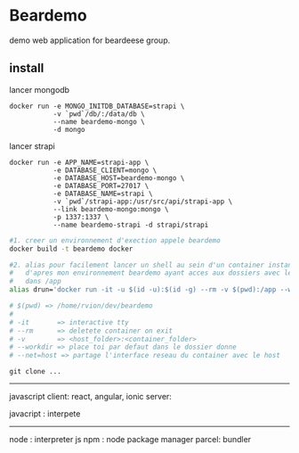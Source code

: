 # Beardemo

demo web application for beardeese group.

## install

lancer mongodb

```
docker run -e MONGO_INITDB_DATABASE=strapi \
           -v `pwd`/db/:/data/db \
           --name beardemo-mongo \
           -d mongo
```

lancer strapi

```
docker run -e APP_NAME=strapi-app \
           -e DATABASE_CLIENT=mongo \
           -e DATABASE_HOST=beardemo-mongo \
           -e DATABASE_PORT=27017 \
           -e DATABASE_NAME=strapi \
           -v `pwd`/strapi-app:/usr/src/api/strapi-app \
           --link beardemo-mongo:mongo \
           -p 1337:1337 \
           --name beardemo-strapi -d strapi/strapi
```

```sh
#1. creer un environnement d'exection appele beardemo
docker build -t beardemo docker

#2. alias pour facilement lancer un shell au sein d'un container instanci'e
#   d'apres mon environnement beardemo ayant acces aux dossiers avec le code
#   dans /app
alias drun='docker run -it -u $(id -u):$(id -g) --rm -v $(pwd):/app --workdir=/app --net=host beardemo'

# $(pwd) => /home/rvion/dev/beardemo
#
# -it       => interactive tty
# --rm      => deletete container on exit
# -v        => <host_folder>:<container_folder>
# --workdir => place toi par defaut dans le dossier donne
# --net=host => partage l'interface reseau du container avec le host
```

```
git clone ...
```

---

javascript
client: react, angular, ionic
server:

javacript : interpete

---

node : interpreter js
npm : node package manager
parcel: bundler
